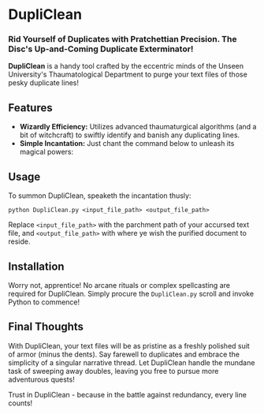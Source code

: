 
  <h1>DupliClean</h1>
    <h3>Rid Yourself of Duplicates with Pratchettian Precision. The Disc's Up-and-Coming Duplicate Exterminator!</h3>
    <p><strong>DupliClean</strong> is a handy tool crafted by the eccentric minds of the Unseen University's Thaumatological Department to purge your text files of those pesky duplicate lines!</p>

  <h2>Features</h2>
    <ul>
        <li><strong>Wizardly Efficiency:</strong> Utilizes advanced thaumaturgical algorithms (and a bit of witchcraft) to swiftly identify and banish any duplicating lines.</li>
        <li><strong>Simple Incantation:</strong> Just chant the command below to unleash its magical powers:</li>
    </ul>

  <h2>Usage</h2>
    <p>To summon DupliClean, speaketh the incantation thusly:</p>
    <pre><code>python DupliClean.py &lt;input_file_path&gt; &lt;output_file_path&gt;</code></pre>
    <p>Replace <code>&lt;input_file_path&gt;</code> with the parchment path of your accursed text file, and <code>&lt;output_file_path&gt;</code> with where ye wish the purified document to reside.</p>

   <h2>Installation</h2>
    <p>Worry not, apprentice! No arcane rituals or complex spellcasting are required for DupliClean. Simply procure the <code>DupliClean.py</code> scroll and invoke Python to commence!</p>

  <h2>Final Thoughts</h2>
    <p>With DupliClean, your text files will be as pristine as a freshly polished suit of armor (minus the dents). Say farewell to duplicates and embrace the simplicity of a singular narrative thread. Let DupliClean handle the mundane task of sweeping away doubles, leaving you free to pursue more adventurous quests!</p>
    <p>Trust in DupliClean - because in the battle against redundancy, every line counts!</p>
